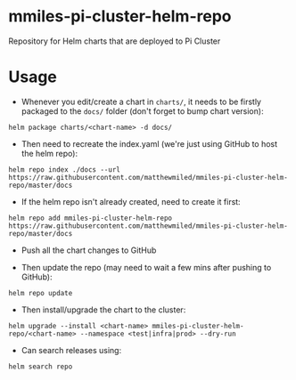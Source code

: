 # mmiles-pi-cluster-helm-repo
Repository for Helm charts that are deployed to Pi Cluster

# Usage

* Whenever you edit/create a chart in `charts/`, it needs to be firstly packaged to the `docs/` folder (don't forget to bump chart version):

```commandline
helm package charts/<chart-name> -d docs/
```

* Then need to recreate the index.yaml (we're just using GitHub to host the helm repo):

```commandline
helm repo index ./docs --url https://raw.githubusercontent.com/matthewmiled/mmiles-pi-cluster-helm-repo/master/docs
```

* If the helm repo isn't already created, need to create it first:

```commandline
helm repo add mmiles-pi-cluster-helm-repo https://raw.githubusercontent.com/matthewmiled/mmiles-pi-cluster-helm-repo/master/docs
```

* Push all the chart changes to GitHub

* Then update the repo (may need to wait a few mins after pushing to GitHub):

```commandline
helm repo update
```

* Then install/upgrade the chart to the cluster:

```commandline
helm upgrade --install <chart-name> mmiles-pi-cluster-helm-repo/<chart-name> --namespace <test|infra|prod> --dry-run
```

* Can search releases using:

```commandline
helm search repo
```